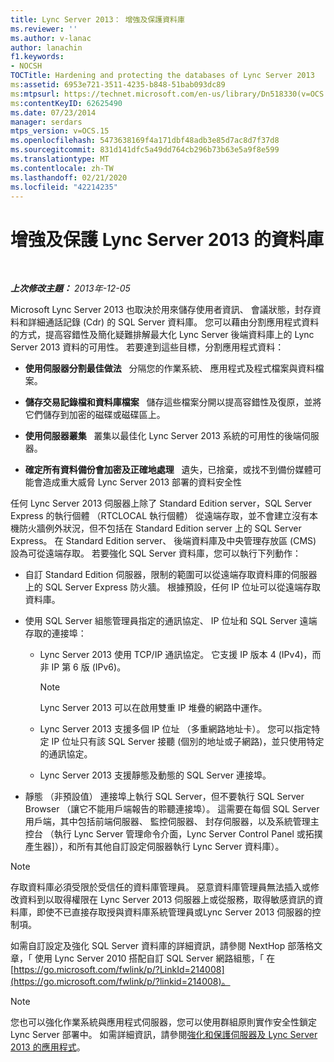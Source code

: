 ```yaml
---
title: Lync Server 2013： 增強及保護資料庫
ms.reviewer: ''
ms.author: v-lanac
author: lanachin
f1.keywords:
- NOCSH
TOCTitle: Hardening and protecting the databases of Lync Server 2013
ms:assetid: 6953e721-3511-4235-b848-51bab093dc89
ms:mtpsurl: https://technet.microsoft.com/en-us/library/Dn518330(v=OCS.15)
ms:contentKeyID: 62625490
ms.date: 07/23/2014
manager: serdars
mtps_version: v=OCS.15
ms.openlocfilehash: 5473638169f4a171dbf48adb3e85d7ac8d7f37d8
ms.sourcegitcommit: 831d141dfc5a49dd764cb296b73b63e5a9f8e599
ms.translationtype: MT
ms.contentlocale: zh-TW
ms.lasthandoff: 02/21/2020
ms.locfileid: "42214235"
---
```

<div data-xmlns="http://www.w3.org/1999/xhtml">

<div class="topic" data-xmlns="http://www.w3.org/1999/xhtml" data-msxsl="urn:schemas-microsoft-com:xslt" data-cs="https://msdn.microsoft.com/">

<div data-asp="https://msdn2.microsoft.com/asp">

# <a name="hardening-and-protecting-the-databases-of-lync-server-2013"></a>增強及保護 Lync Server 2013 的資料庫

</div>

<div id="mainSection">

<div id="mainBody">

<span> </span>

_**上次修改主題：** 2013年-12-05_

Microsoft Lync Server 2013 也取決於用來儲存使用者資訊、 會議狀態，封存資料和詳細通話記錄 (Cdr) 的 SQL Server 資料庫。 您可以藉由分割應用程式資料的方式，提高容錯性及簡化疑難排解最大化 Lync Server 後端資料庫上的 Lync Server 2013 資料的可用性。 若要達到這些目標，分割應用程式資料：

  - **使用伺服器分割最佳做法**   分隔您的作業系統、 應用程式及程式檔案與資料檔案。

  - **儲存交易記錄檔和資料庫檔案**   儲存這些檔案分開以提高容錯性及復原，並將它們儲存到加密的磁碟或磁碟區上。

  - **使用伺服器叢集**   叢集以最佳化 Lync Server 2013 系統的可用性的後端伺服器。

  - **確定所有資料備份會加密及正確地處理**   遺失，已捨棄，或找不到備份媒體可能會造成重大威脅 Lync Server 2013 部署的資料安全性

任何 Lync Server 2013 伺服器上除了 Standard Edition server，SQL Server Express 的執行個體 （RTCLOCAL 執行個體） 從遠端存取，並不會建立沒有本機防火牆例外狀況，但不包括在 Standard Edition server 上的 SQL Server Express。 在 Standard Edition server、 後端資料庫及中央管理存放區 (CMS) 設為可從遠端存取。 若要強化 SQL Server 資料庫，您可以執行下列動作：

  - 自訂 Standard Edition 伺服器，限制的範圍可以從遠端存取資料庫的伺服器上的 SQL Server Express 防火牆。 根據預設，任何 IP 位址可以從遠端存取資料庫。

  - 使用 SQL Server 組態管理員指定的通訊協定、 IP 位址和 SQL Server 遠端存取的連接埠：
    
      - Lync Server 2013 使用 TCP/IP 通訊協定。 它支援 IP 版本 4 (IPv4)，而非 IP 第 6 版 (IPv6)。
        
        <div>
        

        > [!NOTE]  
        > Lync Server 2013 可以在啟用雙重 IP 堆疊的網路中運作。

        
        </div>
    
      - Lync Server 2013 支援多個 IP 位址 （多重網路地址卡）。 您可以指定特定 IP 位址只有該 SQL Server 接聽 (個別的地址或子網路)，並只使用特定的通訊協定。
    
      - Lync Server 2013 支援靜態及動態的 SQL Server 連接埠。

  - 靜態 （非預設值） 連接埠上執行 SQL Server，但不要執行 SQL Server Browser （讓它不能用戶端報告的聆聽連接埠）。 這需要在每個 SQL Server 用戶端，其中包括前端伺服器、 監控伺服器、 封存伺服器，以及系統管理主控台 （執行 Lync Server 管理命令介面，Lync Server Control Panel 或拓撲產生器]），和所有其他自訂設定伺服器執行 Lync Server 資料庫）。

<div>


> [!NOTE]  
> 存取資料庫必須受限於受信任的資料庫管理員。 惡意資料庫管理員無法插入或修改資料到以取得權限在 Lync Server 2013 伺服器上或從服務，取得敏感資訊的資料庫，即使不已直接存取授與資料庫系統管理員或Lync Server 2013 伺服器的控制項。



</div>

如需自訂設定及強化 SQL Server 資料庫的詳細資訊，請參閱 NextHop 部落格文章，「 使用 Lync Server 2010 搭配自訂 SQL Server 網路組態，「 在[https://go.microsoft.com/fwlink/p/?LinkId=214008](https://go.microsoft.com/fwlink/p/?linkid=214008)。

<div>


> [!NOTE]  
> 您也可以強化作業系統與應用程式伺服器，您可以使用群組原則實作安全性鎖定 Lync Server 部署中。 如需詳細資訊，請參閱<A href="lync-server-2013-hardening-and-protecting-servers-and-applications.md">強化和保護伺服器及 Lync Server 2013 的應用程式</A>。



</div>

</div>

<span> </span>

</div>

</div>

</div>

